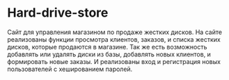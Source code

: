 # Hard-drive-store
Сайт для управления магазином по продаже жестких дисков.
На сайте реализованы функции просмотра клиентов, заказов, и списка жестких дисков, которые продаются в магазине.
Так же есть возможность добавлять или удалять диски из базы, добавлять новых клиентов, и формировать новые заказы.
И реализованы вход и регистрация новых пользователей с хешированием паролей.
